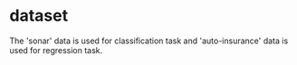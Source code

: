 # dataset

The 'sonar' data is used for classification task and 'auto-insurance' data is used for regression task.
